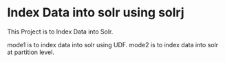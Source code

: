 # Index Data into solr using solrj

This Project is to Index Data into Solr.

mode1 is to index data into solr using UDF.
mode2 is to index data into solr at partition level.
